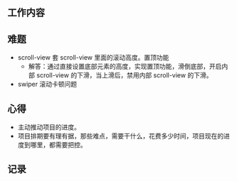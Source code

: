 ## 工作内容

## 难题
- scroll-view 套 scroll-view 里面的滚动高度。置顶功能
  - 解答：通过直接设置底部元素的高度，实现置顶功能，滑倒底部，开启内部 scroll-view 的下滑，当上滑后，禁用内部 scroll-view 的下滑。
- swiper 滚动卡顿问题

## 心得
- 主动推动项目的进度。
- 项目排期要有理有据，那些难点，需要干什么，花费多少时间，项目现在的进度到哪里，都需要把控。

## 记录
